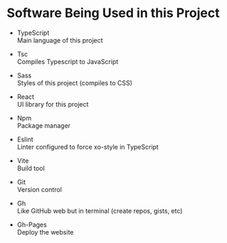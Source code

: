 # Software Being Used in this Project

- TypeScript  
Main language of this project  

- Tsc  
Compiles Typescript to JavaScript  

- Sass  
Styles of this project (compiles to CSS)  

- React  
UI library for this project  

- Npm  
Package manager  

- Eslint  
Linter configured to force xo-style in TypeScript   

- Vite  
Build tool  

- Git  
Version control  

- Gh  
Like GitHub web but in terminal (create repos, gists, etc)  

- Gh-Pages  
Deploy the website  

